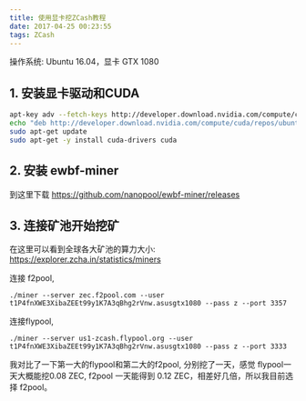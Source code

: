 ```yaml
---
title: 使用显卡挖ZCash教程
date: 2017-04-25 00:23:55
tags: ZCash
---
```

操作系统: Ubuntu 16.04，显卡 GTX 1080

## 1. 安装显卡驱动和CUDA

```bash
apt-key adv --fetch-keys http://developer.download.nvidia.com/compute/cuda/repos/ubuntu1604/x86_64/7fa2af80.pub
echo "deb http://developer.download.nvidia.com/compute/cuda/repos/ubuntu1604/x86_64 /" | sudo tee /etc/apt/sources.list.d/cuda.list
sudo apt-get update
sudo apt-get -y install cuda-drivers cuda
```

## 2. 安装 ewbf-miner

到这里下载 https://github.com/nanopool/ewbf-miner/releases

<!-- more -->

## 3. 连接矿池开始挖矿

在这里可以看到全球各大矿池的算力大小: <https://explorer.zcha.in/statistics/miners>

连接 f2pool,

    ./miner --server zec.f2pool.com --user t1P4fnXWE3XibaZEEt99y1K7A3qBhg2rVnw.asusgtx1080 --pass z --port 3357

连接flypool,

    ./miner --server us1-zcash.flypool.org --user t1P4fnXWE3XibaZEEt99y1K7A3qBhg2rVnw.asusgtx1080 --pass z --port 3333

我对比了一下第一大的flypool和第二大的f2pool, 分别挖了一天，感觉 flypool一天大概能挖0.08 ZEC, f2pool 一天能得到 0.12 ZEC，相差好几倍，所以我目前选择 f2pool。

